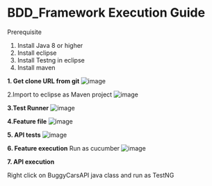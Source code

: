 # BDD_Framework Execution Guide

Prerequisite
1. Install Java 8 or higher
2. Install eclipse
3. Install Testng in eclipse
4. Install maven



**1. Get clone URL from git**
![image](https://user-images.githubusercontent.com/14839226/209308016-0d342ce0-eb35-4c68-a491-0fddc382bd65.png)


2.Import to eclipse as Maven project
![image](https://user-images.githubusercontent.com/14839226/209308172-f77a200e-a8ae-437d-9f08-40e5c126243c.png)


**3.Test Runner**
![image](https://user-images.githubusercontent.com/14839226/209308262-dd8a8e7a-bbd0-480c-8f58-e8245cc096d2.png)


**4.Feature file**
![image](https://user-images.githubusercontent.com/14839226/209308319-67f9f007-d002-49c7-81b9-4f068581f262.png)


**5. API tests**
![image](https://user-images.githubusercontent.com/14839226/209308406-38935fff-7faa-49ac-9ff7-d55bf9cb4ebc.png)


**6. Feature execution**
Run as cucumber
![image](https://user-images.githubusercontent.com/14839226/209308551-a8aeab07-cb67-446f-8b8a-f22addb8dcdb.png)


**7. API execution**

Right click on BuggyCarsAPI java class and run as TestNG
